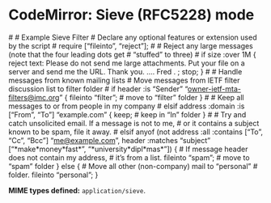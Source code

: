 CodeMirror: Sieve (RFC5228) mode
================================

\# \# Example Sieve Filter \# Declare any optional features or extension used by the script \# require \[“fileinto”, “reject”\]; \# \# Reject any large messages (note that the four leading dots get \# “stuffed” to three) \# if size :over 1M { reject text: Please do not send me large attachments. Put your file on a server and send me the URL. Thank you. …. Fred . ; stop; } \# \# Handle messages from known mailing lists \# Move messages from IETF filter discussion list to filter folder \# if header :is “Sender” “owner-ietf-mta-filters@imc.org” { fileinto “filter”; \# move to “filter” folder } \# \# Keep all messages to or from people in my company \# elsif address :domain :is \[“From”, “To”\] “example.com” { keep; \# keep in “In” folder } \# \# Try and catch unsolicited email. If a message is not to me, \# or it contains a subject known to be spam, file it away. \# elsif anyof (not address :all :contains \[“To”, “Cc”, “Bcc”\] “me@example.com”, header :matches “subject” \[“\*make\*money\*fast\*”, “\*university\*dipl\*mas\*”\]) { \# If message header does not contain my address, \# it’s from a list. fileinto “spam”; \# move to “spam” folder } else { \# Move all other (non-company) mail to “personal” \# folder. fileinto “personal”; }

**MIME types defined:** `application/sieve`.
